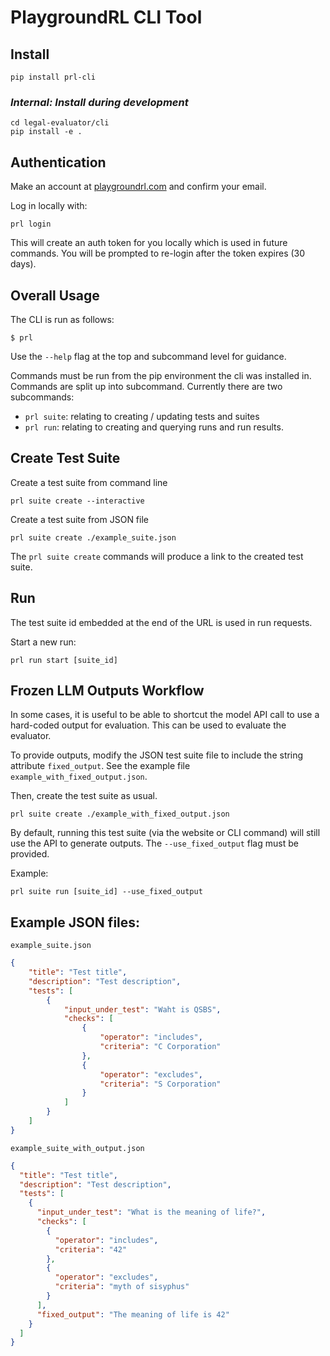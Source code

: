 
# PlaygroundRL CLI Tool

## Install
```
pip install prl-cli
```

### *Internal: Install during development*
```
cd legal-evaluator/cli
pip install -e .
```

## Authentication
Make an account at [playgroundrl.com](https://playgroundrl.com) and confirm your email.

Log in locally with:
```commandline
prl login
```
This will create an auth token for you locally which is used in future commands. You will be prompted to re-login after the token expires (30 days).

## Overall Usage
The CLI is run as follows:
```
$ prl
```

Use the `--help` flag at the top and subcommand level for guidance.

Commands must be run from the pip environment the cli was installed in. Commands are split up into subcommand. Currently there are two subcommands:
- `prl suite`: relating to creating / updating tests and suites
- `prl run`: relating to creating and querying runs and run results. 

## Create Test Suite
Create a test suite from command line
```
prl suite create --interactive
```

Create a test suite from JSON file
```
prl suite create ./example_suite.json
```

The `prl suite create` commands will produce a link to the created test suite.

## Run
The test suite id embedded at the end of the URL is used in run requests.

Start a new run:
```
prl run start [suite_id]
```

## Frozen LLM Outputs Workflow
In some cases, it is useful to be able to shortcut the model API call to use a hard-coded output for evaluation. This can be used to evaluate the evaluator.

To provide outputs, modify the JSON test suite file to include the string attribute `fixed_output`. See the example file `example_with_fixed_output.json`.

Then, create the test suite as usual.
```
prl suite create ./example_with_fixed_output.json
```

By default, running this test suite (via the website or CLI command) will still use the API to generate outputs. The `--use_fixed_output` flag must be provided.

Example:
```
prl suite run [suite_id] --use_fixed_output
```

## Example JSON files:

`example_suite.json`
```json
{
    "title": "Test title",
    "description": "Test description", 
    "tests": [
        {
            "input_under_test": "Waht is QSBS", 
            "checks": [
                {
                    "operator": "includes",
                    "criteria": "C Corporation"
                }, 
                {
                    "operator": "excludes",
                    "criteria": "S Corporation"
                }
            ]
        }
    ]
}
```

`example_suite_with_output.json`
```json
{
  "title": "Test title",
  "description": "Test description",
  "tests": [
    {
      "input_under_test": "What is the meaning of life?",
      "checks": [
        {
          "operator": "includes",
          "criteria": "42"
        },
        {
          "operator": "excludes",
          "criteria": "myth of sisyphus"
        }
      ],
      "fixed_output": "The meaning of life is 42"
    }
  ]
}

```

